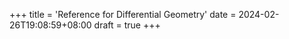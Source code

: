 +++
title = 'Reference for Differential Geometry'
date = 2024-02-26T19:08:59+08:00
draft = true
+++

